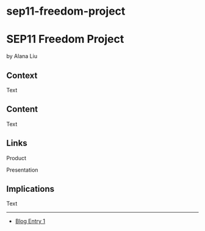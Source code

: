 # sep11-freedom-project
# SEP11 Freedom Project
by Alana Liu

## Context
Text

## Content
Text

## Links

Product

Presentation

## Implications
Text

---

* [Blog Entry 1](entries/entry01.md)
